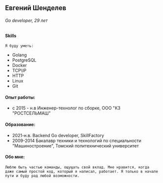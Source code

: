 ## Евгений Шенделев
###### Go developer, 29 лет
  
#### Skills
    Я буду уметь: 
- Golang
- PostgreSQL
- Docker 
- TCP\IP
- HTTP
- Linux
- Git

####  Опыт работы: 
 - с 2015 - н.в Инженер-технолог по сборке, ООО "КЗ "РОСТСЕЛЬМАШ"

#### Образование:

- 2021-н.в. Backend Go developer, SkillFactory
- 2009-2014 Бакалавр техники и технологий по специальности "Машиностроение", Томский политехнический университет
    
#### Обо мне:
    Люблю быть частью команды, ощущать свой вклад. Мне нравится, когда даже самый простой код, который я написал, работает. Я только в начале пути и буду рад любой возможности.


